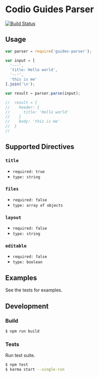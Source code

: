 # Codio Guides Parser

[![Build Status](https://travis-ci.org/codio/guides-parser.svg?branch=master)](https://travis-ci.org/codio/guides-parser)

## Usage

```js
var parser = require('guides-parser');

var input = [
  '---',
  'title: Hello world',
  '---',
  'this is me'
].join('\n');

var result = parser.parse(input);

//  result = {
//    header: {
//      title: 'Hello world'
//    }
//    body: 'this is me'
//  }
//
```


## Supported Directives

### `title`

* `required: true`
* `type: string`

### `files`

* `required: false`
* `type: array of objects`

### `layout`

* `required: false`
* `type: string`

### `editable`

* `required: false`
* `type: boolean`


## Examples

See the tests for examples.


## Development

### Build

```bash
$ npm run build
```

### Tests

Run test suite.

```bash
$ npm test
$ karma start --single-run
```

